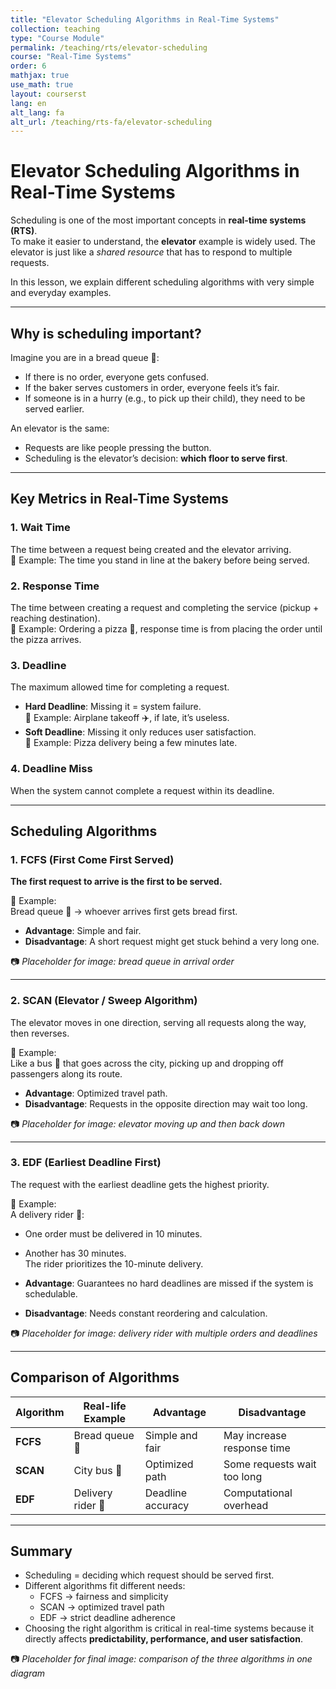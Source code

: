 ```yaml
---
title: "Elevator Scheduling Algorithms in Real-Time Systems"
collection: teaching
type: "Course Module"
permalink: /teaching/rts/elevator-scheduling
course: "Real-Time Systems"
order: 6
mathjax: true
use_math: true
layout: courserst
lang: en
alt_lang: fa
alt_url: /teaching/rts-fa/elevator-scheduling
---
```


# Elevator Scheduling Algorithms in Real-Time Systems

Scheduling is one of the most important concepts in **real-time systems (RTS)**.  
To make it easier to understand, the **elevator** example is widely used. The elevator is just like a *shared resource* that has to respond to multiple requests.  

In this lesson, we explain different scheduling algorithms with very simple and everyday examples.  

---

## Why is scheduling important?
Imagine you are in a bread queue 🍞:  
- If there is no order, everyone gets confused.  
- If the baker serves customers in order, everyone feels it’s fair.  
- If someone is in a hurry (e.g., to pick up their child), they need to be served earlier.  

An elevator is the same:  
- Requests are like people pressing the button.  
- Scheduling is the elevator’s decision: **which floor to serve first**.  

---

## Key Metrics in Real-Time Systems

### 1. Wait Time
The time between a request being created and the elevator arriving.  
🔹 Example: The time you stand in line at the bakery before being served.  

### 2. Response Time
The time between creating a request and completing the service (pickup + reaching destination).  
🔹 Example: Ordering a pizza 🍕, response time is from placing the order until the pizza arrives.  

### 3. Deadline
The maximum allowed time for completing a request.  
- **Hard Deadline**: Missing it = system failure.  
  🔹 Example: Airplane takeoff ✈️, if late, it’s useless.  
- **Soft Deadline**: Missing it only reduces user satisfaction.  
  🔹 Example: Pizza delivery being a few minutes late.  

### 4. Deadline Miss
When the system cannot complete a request within its deadline.  

---

## Scheduling Algorithms

### 1. FCFS (First Come First Served)
**The first request to arrive is the first to be served.**  

🔹 Example:  
Bread queue 🍞 → whoever arrives first gets bread first.  

- **Advantage**: Simple and fair.  
- **Disadvantage**: A short request might get stuck behind a very long one.  

📷 *Placeholder for image: bread queue in arrival order*  

---

### 2. SCAN (Elevator / Sweep Algorithm)
The elevator moves in one direction, serving all requests along the way, then reverses.  

🔹 Example:  
Like a bus 🚌 that goes across the city, picking up and dropping off passengers along its route.  

- **Advantage**: Optimized travel path.  
- **Disadvantage**: Requests in the opposite direction may wait too long.  

📷 *Placeholder for image: elevator moving up and then back down*  

---

### 3. EDF (Earliest Deadline First)
The request with the earliest deadline gets the highest priority.  

🔹 Example:  
A delivery rider 🚴:  
- One order must be delivered in 10 minutes.  
- Another has 30 minutes.  
The rider prioritizes the 10-minute delivery.  

- **Advantage**: Guarantees no hard deadlines are missed if the system is schedulable.  
- **Disadvantage**: Needs constant reordering and calculation.  

📷 *Placeholder for image: delivery rider with multiple orders and deadlines*  

---

## Comparison of Algorithms

| Algorithm | Real-life Example | Advantage | Disadvantage |
|-----------|------------------|-----------|--------------|
| **FCFS** | Bread queue 🍞 | Simple and fair | May increase response time |
| **SCAN** | City bus 🚌 | Optimized path | Some requests wait too long |
| **EDF**  | Delivery rider 🚴 | Deadline accuracy | Computational overhead |

---

## Summary
- Scheduling = deciding which request should be served first.  
- Different algorithms fit different needs:  
  - FCFS → fairness and simplicity  
  - SCAN → optimized travel path  
  - EDF → strict deadline adherence  
- Choosing the right algorithm is critical in real-time systems because it directly affects **predictability, performance, and user satisfaction**.  

📷 *Placeholder for final image: comparison of the three algorithms in one diagram*  
